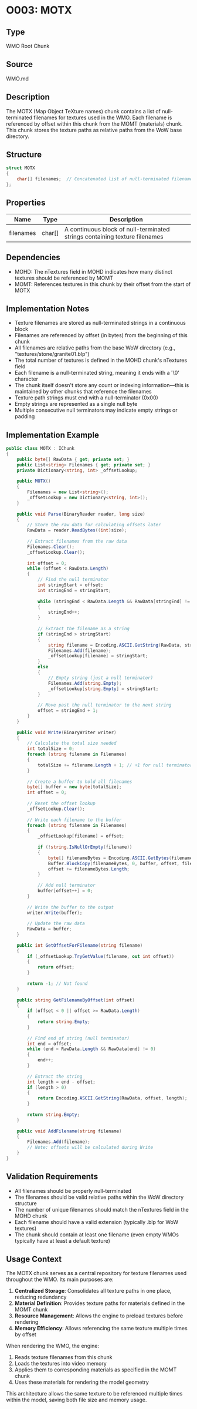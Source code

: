 # O003: MOTX

## Type
WMO Root Chunk

## Source
WMO.md

## Description
The MOTX (Map Object TeXture names) chunk contains a list of null-terminated filenames for textures used in the WMO. Each filename is referenced by offset within this chunk from the MOMT (materials) chunk. This chunk stores the texture paths as relative paths from the WoW base directory.

## Structure
```csharp
struct MOTX
{
    char[] filenames;  // Concatenated list of null-terminated filenames
};
```

## Properties
| Name | Type | Description |
|------|------|-------------|
| filenames | char[] | A continuous block of null-terminated strings containing texture filenames |

## Dependencies
- MOHD: The nTextures field in MOHD indicates how many distinct textures should be referenced by MOMT
- MOMT: References textures in this chunk by their offset from the start of MOTX

## Implementation Notes
- Texture filenames are stored as null-terminated strings in a continuous block
- Filenames are referenced by offset (in bytes) from the beginning of this chunk
- All filenames are relative paths from the base WoW directory (e.g., "textures/stone/granite01.blp")
- The total number of textures is defined in the MOHD chunk's nTextures field
- Each filename is a null-terminated string, meaning it ends with a '\0' character
- The chunk itself doesn't store any count or indexing information—this is maintained by other chunks that reference the filenames
- Texture path strings must end with a null-terminator (0x00)
- Empty strings are represented as a single null byte
- Multiple consecutive null terminators may indicate empty strings or padding

## Implementation Example
```csharp
public class MOTX : IChunk
{
    public byte[] RawData { get; private set; }
    public List<string> Filenames { get; private set; }
    private Dictionary<string, int> _offsetLookup;
    
    public MOTX()
    {
        Filenames = new List<string>();
        _offsetLookup = new Dictionary<string, int>();
    }
    
    public void Parse(BinaryReader reader, long size)
    {
        // Store the raw data for calculating offsets later
        RawData = reader.ReadBytes((int)size);
        
        // Extract filenames from the raw data
        Filenames.Clear();
        _offsetLookup.Clear();
        
        int offset = 0;
        while (offset < RawData.Length)
        {
            // Find the null terminator
            int stringStart = offset;
            int stringEnd = stringStart;
            
            while (stringEnd < RawData.Length && RawData[stringEnd] != 0)
            {
                stringEnd++;
            }
            
            // Extract the filename as a string
            if (stringEnd > stringStart)
            {
                string filename = Encoding.ASCII.GetString(RawData, stringStart, stringEnd - stringStart);
                Filenames.Add(filename);
                _offsetLookup[filename] = stringStart;
            }
            else
            {
                // Empty string (just a null terminator)
                Filenames.Add(string.Empty);
                _offsetLookup[string.Empty] = stringStart;
            }
            
            // Move past the null terminator to the next string
            offset = stringEnd + 1;
        }
    }
    
    public void Write(BinaryWriter writer)
    {
        // Calculate the total size needed
        int totalSize = 0;
        foreach (string filename in Filenames)
        {
            totalSize += filename.Length + 1; // +1 for null terminator
        }
        
        // Create a buffer to hold all filenames
        byte[] buffer = new byte[totalSize];
        int offset = 0;
        
        // Reset the offset lookup
        _offsetLookup.Clear();
        
        // Write each filename to the buffer
        foreach (string filename in Filenames)
        {
            _offsetLookup[filename] = offset;
            
            if (!string.IsNullOrEmpty(filename))
            {
                byte[] filenameBytes = Encoding.ASCII.GetBytes(filename);
                Buffer.BlockCopy(filenameBytes, 0, buffer, offset, filenameBytes.Length);
                offset += filenameBytes.Length;
            }
            
            // Add null terminator
            buffer[offset++] = 0;
        }
        
        // Write the buffer to the output
        writer.Write(buffer);
        
        // Update the raw data
        RawData = buffer;
    }
    
    public int GetOffsetForFilename(string filename)
    {
        if (_offsetLookup.TryGetValue(filename, out int offset))
        {
            return offset;
        }
        
        return -1; // Not found
    }
    
    public string GetFilenameByOffset(int offset)
    {
        if (offset < 0 || offset >= RawData.Length)
        {
            return string.Empty;
        }
        
        // Find end of string (null terminator)
        int end = offset;
        while (end < RawData.Length && RawData[end] != 0)
        {
            end++;
        }
        
        // Extract the string
        int length = end - offset;
        if (length > 0)
        {
            return Encoding.ASCII.GetString(RawData, offset, length);
        }
        
        return string.Empty;
    }
    
    public void AddFilename(string filename)
    {
        Filenames.Add(filename);
        // Note: offsets will be calculated during Write
    }
}
```

## Validation Requirements
- All filenames should be properly null-terminated
- The filenames should be valid relative paths within the WoW directory structure
- The number of unique filenames should match the nTextures field in the MOHD chunk
- Each filename should have a valid extension (typically .blp for WoW textures)
- The chunk should contain at least one filename (even empty WMOs typically have at least a default texture)

## Usage Context
The MOTX chunk serves as a central repository for texture filenames used throughout the WMO. Its main purposes are:

1. **Centralized Storage**: Consolidates all texture paths in one place, reducing redundancy
2. **Material Definition**: Provides texture paths for materials defined in the MOMT chunk
3. **Resource Management**: Allows the engine to preload textures before rendering
4. **Memory Efficiency**: Allows referencing the same texture multiple times by offset

When rendering the WMO, the engine:
1. Reads texture filenames from this chunk
2. Loads the textures into video memory
3. Applies them to corresponding materials as specified in the MOMT chunk
4. Uses these materials for rendering the model geometry

This architecture allows the same texture to be referenced multiple times within the model, saving both file size and memory usage. 